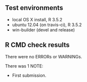 ## Test environments

* local OS X install, R 3.5.2
* ubuntu 12.04 (on travis-ci), R 3.5.2
* win-builder (devel and release)


## R CMD check results
There were no ERRORs or WARNINGs. 

There was 1 NOTE:


*  First submission.





